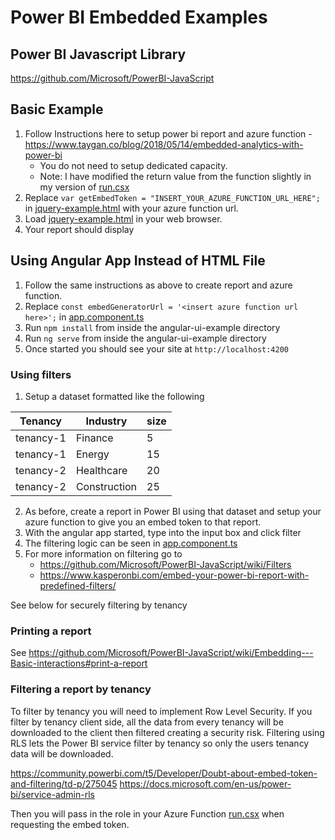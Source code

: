 # Power BI Embedded Examples

## Power BI Javascript Library
https://github.com/Microsoft/PowerBI-JavaScript

## Basic Example
1. Follow Instructions here to setup power bi report and azure function - https://www.taygan.co/blog/2018/05/14/embedded-analytics-with-power-bi
   * You do not need to setup dedicated capacity.
   * Note: I have modified the return value from the function slightly in my version of [run.csx](https://github.com/ajnolte12/powerbi-embedded-example/blob/master/azure-function/run.csx)
2. Replace `var getEmbedToken = "INSERT_YOUR_AZURE_FUNCTION_URL_HERE";` in [jquery-example.html](https://github.com/ajnolte12/powerbi-embedded-example/blob/master/jquery-example.html#L19) with your azure function url.
3. Load [jquery-example.html](https://github.com/ajnolte12/powerbi-embedded-example/blob/master/jquery-example.html) in your web browser.
4. Your report should display

## Using Angular App Instead of HTML File
1. Follow the same instructions as above to create report and azure function.
2. Replace `const embedGeneratorUrl = '<insert azure function url here>';` in [app.component.ts](https://github.com/ajnolte12/powerbi-embedded-example/blob/master/angular-ui-example/src/app/app.component.ts#L19)
3. Run `npm install` from inside the angular-ui-example directory
4. Run `ng serve` from inside the angular-ui-example directory
5. Once started you should see your site at `http://localhost:4200`

### Using filters
1. Setup a dataset formatted like the following

| Tenancy   | Industry     | size |
| --------- | ------------ | ---- |
| tenancy-1 | Finance      | 5    |
| tenancy-1 | Energy       | 15    |
| tenancy-2 | Healthcare   | 20    |
| tenancy-2 | Construction | 25    |

2. As before, create a report in Power BI using that dataset and setup your azure function to give you an embed token to that report.
3. With the angular app started, type into the input box and click filter
4. The filtering logic can be seen in [app.component.ts](https://github.com/ajnolte12/powerbi-embedded-example/blob/master/angular-ui-example/src/app/app.component.ts)
5. For more information on filtering go to
   * https://github.com/Microsoft/PowerBI-JavaScript/wiki/Filters
   * https://www.kasperonbi.com/embed-your-power-bi-report-with-predefined-filters/

See below for securely filtering by tenancy

### Printing a report
See https://github.com/Microsoft/PowerBI-JavaScript/wiki/Embedding---Basic-interactions#print-a-report

### Filtering a report by tenancy

To filter by tenancy you will need to implement Row Level Security. If you filter by tenancy client side, all the data from every tenancy will be downloaded to the client then filtered creating a security risk. Filtering using RLS lets the Power BI service filter by tenancy so only the users tenancy data will be downloaded.

https://community.powerbi.com/t5/Developer/Doubt-about-embed-token-and-filtering/td-p/275045
https://docs.microsoft.com/en-us/power-bi/service-admin-rls

Then you will pass in the role in your Azure Function [run.csx](https://github.com/ajnolte12/powerbi-embedded-example/blob/master/azure-function/run.csx#L41) when requesting the embed token.
